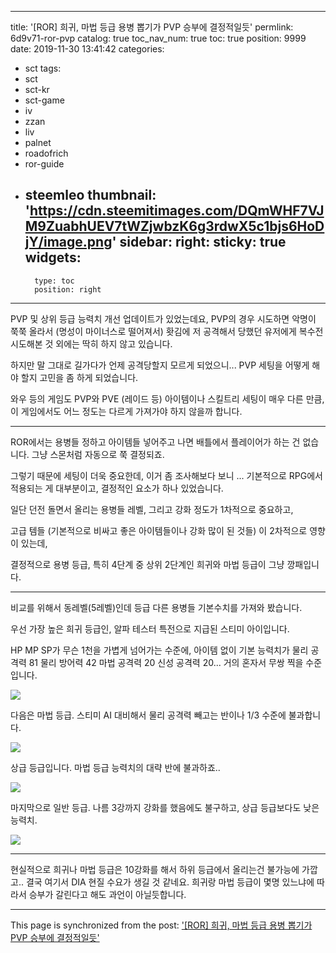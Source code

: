 
---
title: '[ROR] 희귀, 마법 등급 용병 뽑기가 PVP 승부에 결정적일듯'
permlink: 6d9v71-ror-pvp
catalog: true
toc_nav_num: true
toc: true
position: 9999
date: 2019-11-30 13:41:42
categories:
- sct
tags:
- sct
- sct-kr
- sct-game
- iv
- zzan
- liv
- palnet
- roadofrich
- ror-guide
- steemleo
thumbnail: 'https://cdn.steemitimages.com/DQmWHF7VJM9ZuabhUEV7tWZjwbzK6g3rdwX5c1bjs6HoDjY/image.png'
sidebar:
    right:
        sticky: true
widgets:
    -
        type: toc
        position: right
---


PVP 및 상위 등급 능력치 개선 업데이트가 있었는데요, PVP의 경우 시도하면 악명이 쭉쭉 올라서 (명성이 마이너스로 떨어져서) 홧김에 저 공격해서 당했던 유저에게 복수전 시도해본 것 외에는 딱히 하지 않고 있습니다.

하지만 말 그대로 길가다가 언제 공격당할지 모르게 되었으니... PVP 세팅을 어떻게 해야 할지 고민을 좀 하게 되었습니다. 

와우 등의 게임도 PVP와 PVE (레이드 등) 아이템이나 스킬트리 세팅이 매우 다른 만큼, 이 게임에서도 어느 정도는 다르게 가져가야 하지 않을까 합니다.

---

ROR에서는 용병들 정하고 아이템들 넣어주고 나면 배틀에서 플레이어가 하는 건 없습니다. 그냥 스몬처럼 자동으로 쭉 결정되죠. 

그렇기 때문에 세팅이 더욱 중요한데, 이거 좀 조사해보다 보니 ... 기본적으로 RPG에서 적용되는 게 대부분이고, 결정적인 요소가 하나 있었습니다.

일단 던전 돌면서 올리는 용병들 레벨, 그리고 강화 정도가 1차적으로 중요하고,

고급 템들 (기본적으로 비싸고 좋은 아이템들이나 강화 많이 된 것들) 이 2차적으로 영향이 있는데,

결정적으로 용병 등급, 특히 4단계 중 상위 2단계인 희귀와 마법 등급이 그냥 깡패입니다.

---

비교를 위해서 동레벨(5레벨)인데 등급 다른 용병들 기본수치를 가져와 봤습니다.

우선 가장 높은 희귀 등급인, 알파 테스터 특전으로 지급된 스티미 아이입니다.

HP MP SP가 무슨 1천을 가볍게 넘어가는 수준에, 아이템 없이 기본 능력치가 물리 공격력 81 물리 방어력 42 마법 공격력 20 신성 공격력 20... 거의 혼자서 무쌍 찍을 수준입니다.

![](https://cdn.steemitimages.com/DQmWHF7VJM9ZuabhUEV7tWZjwbzK6g3rdwX5c1bjs6HoDjY/image.png)
<br>

다음은 마법 등급. 스티미 AI 대비해서 물리 공격력 빼고는 반이나 1/3 수준에 불과합니다. 

![](https://cdn.steemitimages.com/DQmS8eRBFwR6Ga58CvkZHCmPUZq52i2DiLGcmuiPv7A32C6/image.png)
<br>

상급 등급입니다. 마법 등급 능력치의 대략 반에 불과하죠.. 

![](https://cdn.steemitimages.com/DQmRpdRYrsVTfRzejfuixDYT5r1K4oxUAgewDsLDgZ2VEr1/image.png)
<br>

마지막으로 일반 등급. 나름 3강까지 강화를 했음에도 불구하고, 상급 등급보다도 낮은 능력치.

![](https://cdn.steemitimages.com/DQmXPkXV2oyH9swajy6v475aNKED9xSqVrJPAbuRFsHwCnU/image.png)
<br>

---

현실적으로 희귀나 마법 등급은 10강화를 해서 하위 등급에서 올리는건 불가능에 가깝고.. 결국 여기서 DIA 현질 수요가 생길 것 같네요. 희귀랑 마법 등급이 몇명 있느냐에 따라서 승부가 갈린다고 해도 과언이 아닐듯합니다.

- - -

This page is synchronized from the post: ['[ROR] 희귀, 마법 등급 용병 뽑기가 PVP 승부에 결정적일듯'](https://steemit.com/@glory7/6d9v71-ror-pvp)
